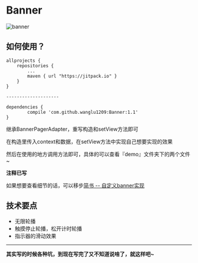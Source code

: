# Banner

![banner](http://i1.piimg.com/567571/282c68fa5261a4aa.gif)

## 如何使用？

	allprojects {
		repositories {
			...
			maven { url "https://jitpack.io" }
		}
	}	
	
	--------------------
	
	dependencies {
	        compile 'com.github.wanglu1209:Banner:1.1'
	}
继承BannerPagerAdapter，重写构造和setView方法即可

在构造里传入context和数据，在setView方法中实现自己想要实现的效果

然后在使用的地方调用方法即可，具体的可以查看『demo』文件夹下的两个文件~

**注释已写**

如果想要查看细节的话，可以移步[简书 -- 自定义banner实现](http://www.jianshu.com/p/0046c079f528)

   	

## 技术要点

- 无限轮播
- 触摸停止轮播，松开计时轮播
- 指示器的滑动效果



---


**其实写的时候各种坑，到现在写完了又不知道说啥了，就这样吧~**
